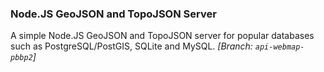 ### Node.JS GeoJSON and TopoJSON Server
A simple Node.JS GeoJSON and TopoJSON server for popular databases such as PostgreSQL/PostGIS, SQLite and MySQL.
_[Branch: `api-webmap-pbbp2`]_
